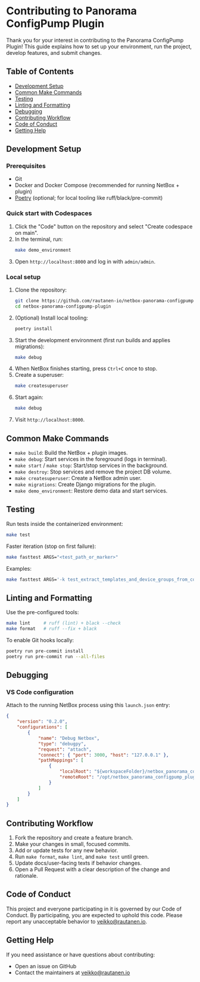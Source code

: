# Contributing to Panorama ConfigPump Plugin

Thank you for your interest in contributing to the Panorama ConfigPump Plugin! This guide explains how to set up your environment, run the project, develop features, and submit changes.

## Table of Contents
- [Development Setup](#development-setup)
- [Common Make Commands](#common-make-commands)
- [Testing](#testing)
- [Linting and Formatting](#linting-and-formatting)
- [Debugging](#debugging)
- [Contributing Workflow](#contributing-workflow)
- [Code of Conduct](#code-of-conduct)
- [Getting Help](#getting-help)

## Development Setup

### Prerequisites
- Git
- Docker and Docker Compose (recommended for running NetBox + plugin)
- [Poetry](https://python-poetry.org/) (optional; for local tooling like ruff/black/pre-commit)

### Quick start with Codespaces
1. Click the "Code" button on the repository and select "Create codespace on main".
2. In the terminal, run:
   ```bash
   make demo_environment
   ```
3. Open `http://localhost:8000` and log in with `admin/admin`.

### Local setup
1. Clone the repository:
   ```bash
   git clone https://github.com/rautanen-io/netbox-panorama-configpump-plugin.git
   cd netbox-panorama-configpump-plugin
   ```
2. (Optional) Install local tooling:
   ```bash
   poetry install
   ```
3. Start the development environment (first run builds and applies migrations):
   ```bash
   make debug
   ```
4. When NetBox finishes starting, press `Ctrl+C` once to stop.
5. Create a superuser:
   ```bash
   make createsuperuser
   ```
6. Start again:
   ```bash
   make debug
   ```
7. Visit `http://localhost:8000`.

## Common Make Commands
- `make build`: Build the NetBox + plugin images.
- `make debug`: Start services in the foreground (logs in terminal).
- `make start` / `make stop`: Start/stop services in the background.
- `make destroy`: Stop services and remove the project DB volume.
- `make createsuperuser`: Create a NetBox admin user.
- `make migrations`: Create Django migrations for the plugin.
- `make demo_environment`: Restore demo data and start services.

## Testing
Run tests inside the containerized environment:
```bash
make test
```
Faster iteration (stop on first failure):
```bash
make fasttest ARGS="<test_path_or_marker>"
```
Examples:
```bash
make fasttest ARGS='-k test_extract_templates_and_device_groups_from_config'
```

## Linting and Formatting
Use the pre-configured tools:
```bash
make lint     # ruff (lint) + black --check
make format   # ruff --fix + black
```
To enable Git hooks locally:
```bash
poetry run pre-commit install
poetry run pre-commit run --all-files
```

## Debugging

### VS Code configuration
Attach to the running NetBox process using this `launch.json` entry:
```json
{
    "version": "0.2.0",
    "configurations": [
        {
            "name": "Debug Netbox",
            "type": "debugpy",
            "request": "attach",
            "connect": { "port": 3000, "host": "127.0.0.1" },
            "pathMappings": [
                {
                    "localRoot": "${workspaceFolder}/netbox_panorama_configpump_plugin",
                    "remoteRoot": "/opt/netbox_panorama_configpump_plugin/netbox_panorama_configpump_plugin"
                }
            ]
        }
    ]
}
```

## Contributing Workflow
1. Fork the repository and create a feature branch.
2. Make your changes in small, focused commits.
3. Add or update tests for any new behavior.
4. Run `make format`, `make lint`, and `make test` until green.
5. Update docs/user-facing texts if behavior changes.
6. Open a Pull Request with a clear description of the change and rationale.

## Code of Conduct
This project and everyone participating in it is governed by our Code of Conduct. By participating, you are expected to uphold this code. Please report any unacceptable behavior to [veikko@rautanen.io](mailto:veikko@rautanen.io).

## Getting Help
If you need assistance or have questions about contributing:
- Open an issue on GitHub
- Contact the maintainers at [veikko@rautanen.io](mailto:veikko@rautanen.io)
